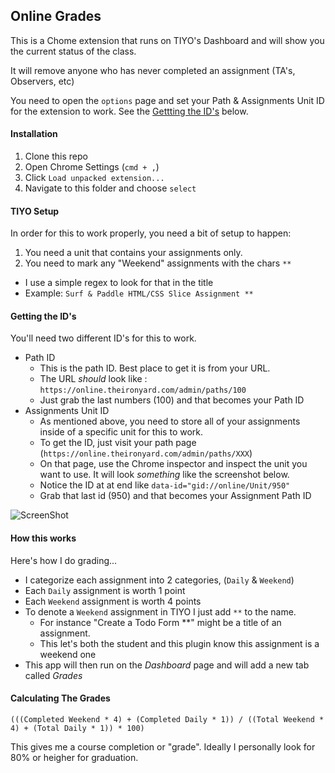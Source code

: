 ## Online Grades

This is a Chome extension that runs on TIYO's Dashboard and will show you the current status of the class.

It will remove anyone who has never completed an assignment (TA's, Observers, etc)

You need to open the `options` page and set your Path & Assignments Unit ID for the extension to work. See the [Gettting the ID's](#getting-the-ids) below.

#### Installation

1. Clone this repo
2. Open Chrome Settings (`cmd + ,`)
3. Click `Load unpacked extension...`
4. Navigate to this folder and choose `select`

#### TIYO Setup

In order for this to work properly, you need a bit of setup to happen:

1. You need a unit that contains your assignments only.
2. You need to mark any "Weekend" assignments with the chars `**`
  - I use a simple regex to look for that in the title
  - Example: `Surf & Paddle HTML/CSS Slice Assignment **`

#### Getting the ID's

You'll need two different ID's for this to work. 

- Path ID
  - This is the path ID. Best place to get it is from your URL.
  - The URL _should_ look like : `https://online.theironyard.com/admin/paths/100`
  - Just grab the last numbers (100) and that becomes your Path ID
- Assignments Unit ID
  - As mentioned above, you need to store all of your assignments inside of a specific unit for this to work.
  - To get the ID, just visit your path page (`https://online.theironyard.com/admin/paths/XXX`)
  - On that page, use the Chrome inspector and inspect the unit you want to use. It will look _something_ like the screenshot below.
  - Notice the ID at at end like `data-id="gid://online/Unit/950"`
  - Grab that last id (950) and that becomes your Assignment Path ID

![ScreenShot](http://image.prntscr.com/image/f36e211742d84000bc2d87aaa96d1993.png)


#### How this works

Here's how I do grading...

- I categorize each assignment into 2 categories, (`Daily` & `Weekend`)
- Each `Daily` assignment is worth 1 point
- Each `Weekend` assignment is worth 4 points
- To denote a `Weekend` assignment in TIYO I just add `**` to the name.
  - For instance "Create a Todo Form **" might be a title of an assignment.
  - This let's both the student and this plugin know this assignment is a weekend one
- This app will then run on the *Dashboard* page and will add a new tab called *Grades*


#### Calculating The Grades

`(((Completed Weekend * 4) + (Completed Daily * 1)) / ((Total Weekend * 4) + (Total Daily * 1)) * 100)`

This gives me a course completion or "grade". Ideally I personally look for 80% or heigher for graduation.
